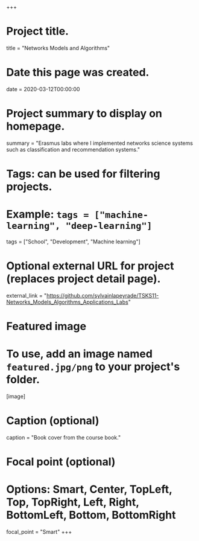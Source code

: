 +++
# Project title.
title = "Networks Models and Algorithms"

# Date this page was created.
date = 2020-03-12T00:00:00

# Project summary to display on homepage.
summary = "Erasmus labs where I implemented networks science systems such as classification and recommendation systems."

# Tags: can be used for filtering projects.
# Example: `tags = ["machine-learning", "deep-learning"]`
tags = ["School", "Development", "Machine learning"]

# Optional external URL for project (replaces project detail page).
external_link = "https://github.com/sylvainlapeyrade/TSKS11-Networks_Models_Algorithms_Applications_Labs"

# Featured image
# To use, add an image named `featured.jpg/png` to your project's folder. 
[image]
  # Caption (optional)
  caption = "Book cover from the course book."

  # Focal point (optional)
  # Options: Smart, Center, TopLeft, Top, TopRight, Left, Right, BottomLeft, Bottom, BottomRight
  focal_point = "Smart"
+++
